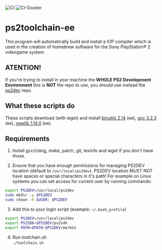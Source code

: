 ![CI](https://github.com/ps2dev/ps2toolchain-ee/workflows/CI/badge.svg)
![CI-Docker](https://github.com/ps2dev/ps2toolchain-ee/workflows/CI-Docker/badge.svg)

# ps2toolchain-ee

This program will automatically build and install a IOP compiler which is used in the creation of homebrew software for the Sony PlayStation® 2 videogame system.

## **ATENTION!**

If you're trying to install in your machine the **WHOLE PS2 Development Environment** this is **NOT** the repo to use, you should use instead the [ps2dev](https://github.com/ps2dev/ps2dev "ps2dev") repo.

## What these scripts do

These scripts download (with wget) and install [binutils 2.14](http://www.gnu.org/software/binutils/ "binutils") (ee), [gcc 3.2.3](https://gcc.gnu.org/ "gcc") (ee), [newlib 1.14.0](https://sourceware.org/newlib/ "newlib") (ee).

## Requirements

1. Install gcc/clang, make, patch, git, texinfo and wget if you don't have those.

2. Ensure that you have enough permissions for managing PS2DEV location (default to `/usr/local/ps2dev`). PS2DEV location MUST NOT have spaces or special characters in it's path! For example on Linux systems you can set access for current user by running commands:
```bash
export PS2DEV=/usr/local/ps2dev
sudo mkdir -p $PS2DEV
sudo chown -R $USER: $PS2DEV
```

3. Add this to your login script (example: `~/.bash_profile`)  
```bash
export PS2DEV=/usr/local/ps2dev
export PS2SDK=$PS2DEV/ps2sdk
export PATH=$PATH:$PS2DEV/ee/bin
```

4. Run toolchain.sh  
`./toolchain.sh`